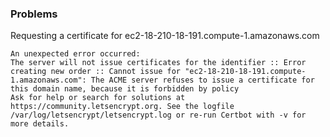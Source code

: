 ### Problems
Requesting a certificate for ec2-18-210-18-191.compute-1.amazonaws.com

```
An unexpected error occurred:
The server will not issue certificates for the identifier :: Error creating new order :: Cannot issue for "ec2-18-210-18-191.compute-1.amazonaws.com": The ACME server refuses to issue a certificate for this domain name, because it is forbidden by policy
Ask for help or search for solutions at https://community.letsencrypt.org. See the logfile /var/log/letsencrypt/letsencrypt.log or re-run Certbot with -v for more details.
```

